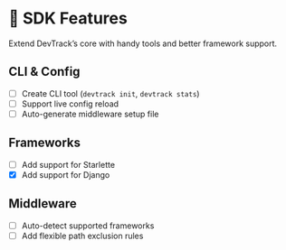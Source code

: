 # 🔧 SDK Features

Extend DevTrack’s core with handy tools and better framework support.

## CLI & Config
- [ ] Create CLI tool (`devtrack init`, `devtrack stats`)
- [ ] Support live config reload
- [ ] Auto-generate middleware setup file

## Frameworks
- [ ] Add support for Starlette
- [x] Add support for Django

## Middleware
- [ ] Auto-detect supported frameworks
- [ ] Add flexible path exclusion rules